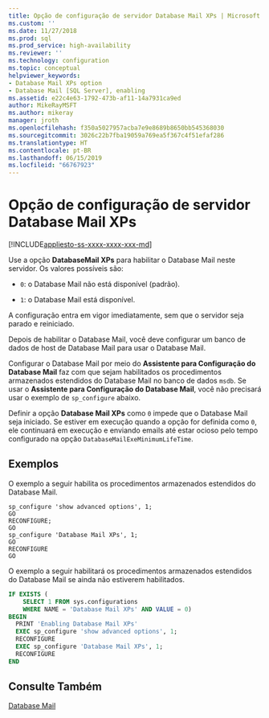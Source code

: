 ```yaml
---
title: Opção de configuração de servidor Database Mail XPs | Microsoft Docs
ms.custom: ''
ms.date: 11/27/2018
ms.prod: sql
ms.prod_service: high-availability
ms.reviewer: ''
ms.technology: configuration
ms.topic: conceptual
helpviewer_keywords:
- Database Mail XPs option
- Database Mail [SQL Server], enabling
ms.assetid: e22c4e63-1792-473b-af11-14a7931ca9ed
author: MikeRayMSFT
ms.author: mikeray
manager: jroth
ms.openlocfilehash: f350a5027957acba7e9e8689b8650bb545368030
ms.sourcegitcommit: 3026c22b7fba19059a769ea5f367c4f51efaf286
ms.translationtype: HT
ms.contentlocale: pt-BR
ms.lasthandoff: 06/15/2019
ms.locfileid: "66767923"
---
```

# <a name="database-mail-xps-server-configuration-option"></a>Opção de configuração de servidor Database Mail XPs

[!INCLUDE[appliesto-ss-xxxx-xxxx-xxx-md](../../includes/appliesto-ss-xxxx-xxxx-xxx-md.md)]

Use a opção **DatabaseMail XPs** para habilitar o Database Mail neste servidor. Os valores possíveis são:  
  
- `0`: o Database Mail não está disponível (padrão).  
  
- `1`: o Database Mail está disponível.  
  
 A configuração entra em vigor imediatamente, sem que o servidor seja parado e reiniciado.  
  
 Depois de habilitar o Database Mail, você deve configurar um banco de dados de host de Database Mail para usar o Database Mail.  
  
 Configurar o Database Mail por meio do **Assistente para Configuração do Database Mail** faz com que sejam habilitados os procedimentos armazenados estendidos do Database Mail no banco de dados `msdb`. Se usar o **Assistente para Configuração do Database Mail**, você não precisará usar o exemplo de `sp_configure` abaixo.  
  
 Definir a opção **Database Mail XPs** como `0` impede que o Database Mail seja iniciado. Se estiver em execução quando a opção for definida como `0`, ele continuará em execução e enviando emails até estar ocioso pelo tempo configurado na opção `DatabaseMailExeMinimumLifeTime`.  
  
## <a name="examples"></a>Exemplos
 O exemplo a seguir habilita os procedimentos armazenados estendidos do Database Mail.  
  
```  
sp_configure 'show advanced options', 1;  
GO  
RECONFIGURE;  
GO  
sp_configure 'Database Mail XPs', 1;  
GO  
RECONFIGURE  
GO  
```  

O exemplo a seguir habilitará os procedimentos armazenados estendidos do Database Mail se ainda não estiverem habilitados.

```sql
IF EXISTS (
    SELECT 1 FROM sys.configurations 
    WHERE NAME = 'Database Mail XPs' AND VALUE = 0)
BEGIN
  PRINT 'Enabling Database Mail XPs'
  EXEC sp_configure 'show advanced options', 1;  
  RECONFIGURE
  EXEC sp_configure 'Database Mail XPs', 1;  
  RECONFIGURE  
END
```

## <a name="see-also"></a>Consulte Também
[Database Mail](../../relational-databases/database-mail/database-mail.md)  
